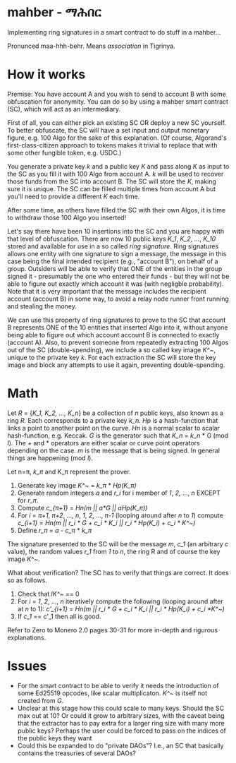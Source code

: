 # mahber - ማሕበር

Implementing ring signatures in a smart contract to do stuff in a mahber...

Pronunced maa-hhh-behr. Means *association* in Tigrinya.

# How it works

Premise: You have account A and you wish to send to account B with some obfuscation for anonymity. You can do so by using a mahber smart contract (SC), which will act as an intermediary.

First of all, you can either pick an existing SC OR deploy a new SC yourself. To better obfuscate, the SC will have a set input and output monetary figure, e.g. 100 Algo for the sake of this explanation. (Of course, Algorand's first-class-citizen approach to tokens makes it trivial to replace that with some other fungible token, e.g. USDC.)

You generate a private key *k* and a public key *K* and pass along *K* as input to the SC as you fill it with 100 Algo from account A. *k* will be used to recover those funds from the SC into account B. The SC will store the *K*, making sure it is unique. The SC can be filled multiple times from account A but you'll need to provide a different *K* each time.

After some time, as others have filled the SC with their own Algos, it is time to withdraw those 100 Algo you inserted!

Let's say there have been 10 insertions into the SC and you are happy with that level of obfuscation. There are now 10 public keys *K_1*, *K_2*, ..., *K_10* stored and available for use in a so called *ring signature*. Ring signatures allows one entity with one signature to sign a message, the message in this case being the final intended recipient (e.g., "account B"), on behalf of a group. Outsiders will be able to verify that ONE of the entities in the group signed it - presumably the one who entered their funds - but they will not be able to figure out exactly which account it was (with negligble probability). Note that it is very important that the message includes the recipient account (account B) in some way, to avoid a relay node runner front running and stealing the money.

We can use this property of ring signatures to prove to the SC that account B represents ONE of the 10 entities that inserted Algo into it, without anyone being able to figure out which account account B is connected to exactly (account A). Also, to prevent someone from repeatedly extracting 100 Algos out of the SC (double-spending), we include a so called key image *K^~*, unique to the private key *k*. For each extraction the SC will store the key image and block any attempts to use it again, preventing double-spending.


# Math

Let *R* = {*K_1, K_2, ..., K_n*} be a collection of *n* public keys, also known as a ring *R*. Each corresponds to a private key *k_n*. *Hp* is a hash-function that links a point to another point on the curve. *Hn* is a normal scalar to scalar hash-function, e.g. Keccak. *G* is the generator such that *K_n* = *k_n* \* G (mod *l*). The *+* and \* operators are either scalar or curve point operators depending on the case. *m* is the message that is being signed. In general things are happening (mod *l*).

Let n=π, *k_π* and K_π represent the prover.

1. Generate key image *K^~* = *k_π* \* *Hp(K_π)*
2. Generate random integers *a* and *r_i* for i member of *1*, *2*, ..., *n* EXCEPT for *r_π*.
3. Compute *c_{π+1}* = *Hn(m || a\*G || aHp(K_π))*
4. For *i* = *π+1*, *π+2*, ..., *n*, *1*, *2*, ..., *π-1* (looping around after *n* to *1*) compute
    *c_{i+1}* = *Hn(m || r_i \* G + c_i \* K_i || r_i \* Hp(K_i) + c_i \* K^~)*
5. Define *r_π* = *a* - *c_π* \* *k_π*

The signature presented to the SC will be the message *m*, *c_1* (an arbitrary *c* value), the random values *r_1* from *1* to *n*, the ring R and of course the key image *K^~*.

What about verification? The SC has to verify that things are correct. It does so as follows.

1. Check that *lK^~* == 0
2. For *i* = *1*, *2*, ..., *n* iteratively compute the following (looping around after at *n* to 1):
    *c'_{i+1}* = *Hn(m || r_i \* G + c_i \* K_i || r_i \* Hp(K_i) + c_i \*K^~)*
3. If *c_1* == c'_1 then all is good.

Refer to Zero to Monero 2.0 pages 30-31 for more in-depth and rigurous explanations.

# Issues 
- For the smart contract to be able to verify it needs the introduction of some Ed25519 opcodes, like scalar multiplicaton. *K^~* is itself not created from *G*.
- Unclear at this stage how this could scale to many keys. Should the SC max out at 10? Or could it grow to arbitrary sizes, with the caveat being that the extractor has to pay extra for a larger ring size with many more public keys? Perhaps the user could be forced to pass on the indices of the public keys they want
- Could this be expanded to do "private DAOs"? I.e., an SC that basically contains the treasuries of several DAOs?